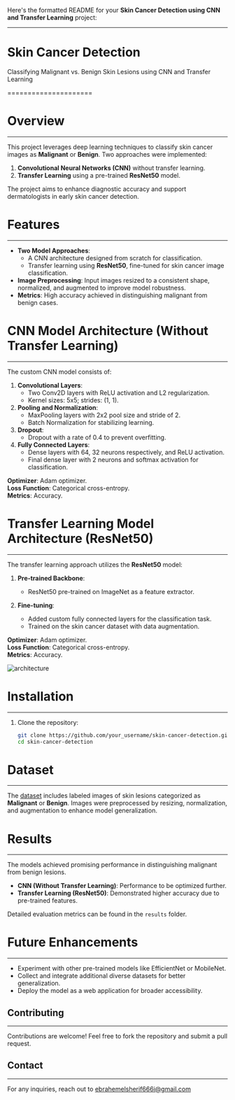 Here's the formatted README for your **Skin Cancer Detection using CNN and Transfer Learning** project:

* * *

Skin Cancer Detection
=====================

Classifying Malignant vs. Benign Skin Lesions using CNN and Transfer Learning

\=====================

Overview
========

* * *

This project leverages deep learning techniques to classify skin cancer images as **Malignant** or **Benign**. Two approaches were implemented:

1.  **Convolutional Neural Networks (CNN)** without transfer learning.
2.  **Transfer Learning** using a pre-trained **ResNet50** model.

The project aims to enhance diagnostic accuracy and support dermatologists in early skin cancer detection.

Features
========

* * *

*   **Two Model Approaches**:
    *   A CNN architecture designed from scratch for classification.
    *   Transfer learning using **ResNet50**, fine-tuned for skin cancer image classification.
*   **Image Preprocessing**: Input images resized to a consistent shape, normalized, and augmented to improve model robustness.
*   **Metrics**: High accuracy achieved in distinguishing malignant from benign cases.

CNN Model Architecture (Without Transfer Learning)
==================================================

* * *

The custom CNN model consists of:

1.  **Convolutional Layers**:
    *   Two Conv2D layers with ReLU activation and L2 regularization.
    *   Kernel sizes: 5x5; strides: (1, 1).
2.  **Pooling and Normalization**:
    *   MaxPooling layers with 2x2 pool size and stride of 2.
    *   Batch Normalization for stabilizing learning.
3.  **Dropout**:
    *   Dropout with a rate of 0.4 to prevent overfitting.
4.  **Fully Connected Layers**:
    *   Dense layers with 64, 32 neurons respectively, and ReLU activation.
    *   Final dense layer with 2 neurons and softmax activation for classification.

**Optimizer**: Adam optimizer.  
**Loss Function**: Categorical cross-entropy.  
**Metrics**: Accuracy.

Transfer Learning Model Architecture (ResNet50)
===============================================

* * *

The transfer learning approach utilizes the **ResNet50** model:

1.  **Pre-trained Backbone**:
    *   ResNet50 pre-trained on ImageNet as a feature extractor.
    
2.  **Fine-tuning**:
    *   Added custom fully connected layers for the classification task.
    *   Trained on the skin cancer dataset with data augmentation.

**Optimizer**: Adam optimizer.  
**Loss Function**: Categorical cross-entropy.  
**Metrics**: Accuracy.

![architecture](https://github.com/user-attachments/assets/495550cb-42bd-4b3b-a206-6dcefc135a14)

Installation
============

* * *

1.  Clone the repository:
    
    ```bash
    git clone https://github.com/your_username/skin-cancer-detection.git
    cd skin-cancer-detection
    ```
    
Dataset
=======

* * *

The [dataset](https://www.kaggle.com/datasets/fanconic/skin-cancer-malignant-vs-benign) includes labeled images of skin lesions categorized as **Malignant** or **Benign**. Images were preprocessed by resizing, normalization, and augmentation to enhance model generalization.

Results
=======

* * *

The models achieved promising performance in distinguishing malignant from benign lesions.

*   **CNN (Without Transfer Learning)**: Performance to be optimized further.
*   **Transfer Learning (ResNet50)**: Demonstrated higher accuracy due to pre-trained features.

Detailed evaluation metrics can be found in the `results` folder.

Future Enhancements
===================

* * *

*   Experiment with other pre-trained models like EfficientNet or MobileNet.
*   Collect and integrate additional diverse datasets for better generalization.
*   Deploy the model as a web application for broader accessibility.

Contributing
------------

* * *

Contributions are welcome! Feel free to fork the repository and submit a pull request.

Contact
-------

* * *

For any inquiries, reach out to ebrahemelsherif666i@gmail.com

